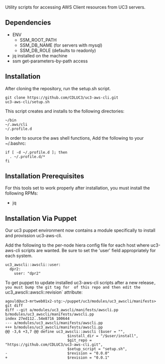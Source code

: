 Utility scripts for accessing AWS Client resources from UC3 servers.

## Dependencies

- ENV
  - SSM_ROOT_PATH
  - SSM_DB_NAME (for servers with mysql)
  - SSM_DB_ROLE (defaults to readonly)
- jq installed on the machine
- ssm get-parameters-by-path access


## Installation

After cloning the repository, run the setup.sh script. 

    git clone https://github.com/CDLUC3/uc3-aws-cli.git
    uc3-aws-cli/setup.sh

This script creates and installs to the following directories:

    ~/bin
    ~/.aws/cli
    ~/.profile.d

In order to source the aws shell functions,  Add the following to your ~/.bashrc:

    if [ -d ~/.profile.d ]; then
      . ~/.profile.d/*
    fi

## Installation Prerequisites

For this tools set to work properly after installation, you must install
the following RPMs:

- jq


## Installation Via Puppet

Our uc3 puppet environment now contains a module specifically to install and
provission uc3-aws-cli.

Add the following to the per-node hiera config file for each host where
uc3-aws-cli scripts are wanted.  Be sure to set the 'user' field appropriately
for each system.

    uc3_awscli::awscli::user:
      dpr2:
        user: "dpr2"


To get puppet to update installed uc3-aws-cli scripts after a new release`, you must bump the git tag for 
of this repo and then edit the `uc3_awscli::awscli::revision` attribute:

    agould@uc3-mrtweb01x2-stg:~/puppet/uc3/modules/uc3_awscli/manifests> git diff
    diff --git a/modules/uc3_awscli/manifests/awscli.pp b/modules/uc3_awscli/manifests/awscli.pp
    index 27ed112..54e8716 100644
    --- a/modules/uc3_awscli/manifests/awscli.pp
    +++ b/modules/uc3_awscli/manifests/awscli.pp
    @@ -3,6 +3,7 @@ define uc3_awscli::awscli ($user = "",
                                $install_dir = "/$user/install",
                                $git_repo = "https://github.com/CDLUC3/uc3-aws-cli.git",
                                $setup_script = "setup.sh",
    -                           $revision = "0.0.0"
    +                           $revision = "0.0.1"


